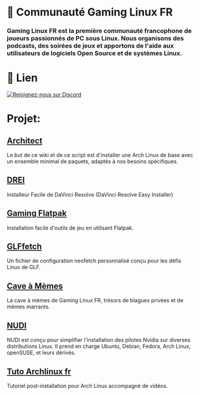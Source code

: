# 🐧 Communauté Gaming Linux FR

### Gaming Linux FR est la première communauté francophone de joueurs passionnés de PC sous Linux. Nous organisons des podcasts, des soirées de jeux et apportons de l'aide aux utilisateurs de logiciels Open Source et de systèmes Linux.

# 🔗 Lien

<a href="https://discord.gg/WCAKxxRA3t">
  <img src="https://skillicons.dev/icons?i=discord" alt="Rejoignez-nous sur Discord"/>
</a>

# Projet:

## [Architect](https://github.com/Gaming-Linux-FR/Architecte)
Le but de ce wiki et de ce script est d'installer une Arch Linux de base avec un ensemble minimal de paquets, adaptés à nos besoins spécifiques.

## [DREI](https://github.com/Gaming-Linux-FR/drei)
Installeur Facile de DaVinci Resolve (DaVinci Resolve Easy Installer)

## [Gaming Flatpak](https://github.com/Gaming-Linux-FR/Gaming-Flatpak)
Installation facile d'outils de jeu en utilisant Flatpak.

## [GLFfetch](https://github.com/Gaming-Linux-FR/GLFfetch)
Un fichier de configuration neofetch personnalisé conçu pour les défis Linux de GLF.

## [Cave à Mèmes](https://github.com/Gaming-Linux-FR/meme-vault)
La cave à mèmes de Gaming Linux FR, trésors de blagues privées et de mèmes marrants.

## [NUDI](https://github.com/Gaming-Linux-FR/NUDI)
NUDI est conçu pour simplifier l'installation des pilotes Nvidia sur diverses distributions Linux. Il prend en charge Ubuntu, Debian, Fedora, Arch Linux, openSUSE, et leurs dérivés.

## [Tuto Archlinux fr](https://github.com/Gaming-Linux-FR/tuto-archlinux-fr)
Tutoriel post-installation pour Arch Linux accompagné de vidéos.
